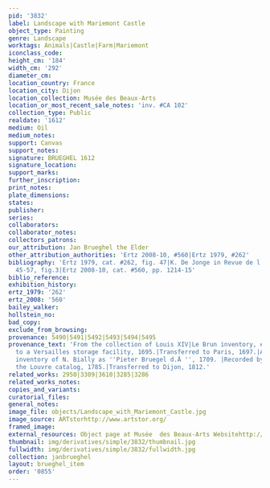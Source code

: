 ```yaml
---
pid: '3832'
label: Landscape with Mariemont Castle
object_type: Painting
genre: Landscape
worktags: Animals|Castle|Farm|Mariemont
iconclass_code:
height_cm: '184'
width_cm: '292'
diameter_cm:
location_country: France
location_city: Dijon
location_collection: Musée des Beaux-Arts
location_or_most_recent_sale_notes: 'inv. #CA 102'
collection_type: Public
realdate: '1612'
medium: Oil
medium_notes:
support: Canvas
support_notes:
signature: BRUEGHEL 1612
signature_location:
support_marks:
further_inscription:
print_notes:
plate_dimensions:
states:
publisher:
series:
collaborators:
collaborator_notes:
collectors_patrons:
our_attribution: Jan Brueghel the Elder
other_attribution_authorities: 'Ertz 2008-10, #560|Ertz 1979, #262'
bibliography: 'Ertz 1979, cat. #262, fig. 47|K. De Jonge in Revue de l''art 149 (2005),
  45-57, fig.3|Ertz 2008-10, cat. #560, pp. 1214-15'
biblio_reference:
exhibition_history:
ertz_1979: '262'
ertz_2008: '560'
bailey_walker:
hollstein_no:
bad_copy:
exclude_from_browsing:
provenance: 5490|5491|5492|5493|5494|5495
provenance_text: 'From the collection of Louis XIV|Le Brun inventory, #355, 1683.|Moved
  to a Versailles storage facility, 1695.|Transferred to Paris, 1697.|Appears in the
  inventory of N. Bially as ''Pieter Bruegel d.Ä '', 1709. |Recorded by Duplesis in
  the Louvre catalog, 1785.|Transferred to Dijon, 1812.'
related_works: 2950|3309|3610|3285|3286
related_works_notes:
copies_and_variants:
curatorial_files:
general_notes:
image_file: objects/Landscape_with_Mariemont_Castle.jpg
image_source: ARTstorhttp://www.artstor.org/
framed_image:
external_resources: Object page at Musée  des Beaux-Arts Websitehttp://mba.dijon.fr/sites/default/files/Collections/pdf/brueghel_de_velours_mariemont.pdf
thumbnail: img/derivatives/simple/3832/thumbnail.jpg
fullwidth: img/derivatives/simple/3832/fullwidth.jpg
collection: janbrueghel
layout: brueghel_item
order: '0855'
---
```

